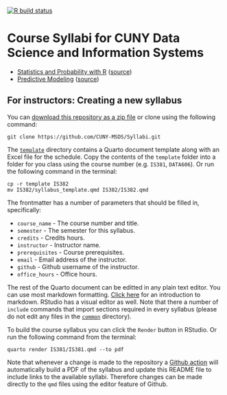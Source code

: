 
<!-- badges: start -->

[![R build
status](https://github.com/CUNY-MSDS/Syllabi/workflows/build-syllabi/badge.svg)](https://github.com/CUNY-MSDS/Syllabi/actions)
<!-- badges: end -->

# Course Syllabi for CUNY Data Science and Information Systems

  - [Statistics and Probability with R](IS381/IS381.pdf)
    ([source](IS381/IS381.qmd))
  - [Predictive Modeling](IS382/IS382.pdf) ([source](IS382/IS382.qmd))

## For instructors: Creating a new syllabus

You can [download this repository as a zip
file](https://github.com/CUNY-MSDS/Syllabi/archive/refs/heads/master.zip)
or clone using the following command:

``` console
git clone https://github.com/CUNY-MSDS/Syllabi.git
```

The [`template`](template/) directory contains a Quarto document
template along with an Excel file for the schedule. Copy the contents of
the `template` folder into a folder for you class using the course
number (e.g. `IS381`, `DATA606`). Or run the following command in the
terminal:

``` console
cp -r template IS382
mv IS382/syllabus_template.qmd IS382/IS382.qmd
```

The frontmatter has a number of parameters that should be filled in,
specifically:

  - `course_name` - The course number and title.
  - `semester` - The semester for this syllabus.
  - `credits` - Credits hours.
  - `instructor` - Instructor name.
  - `prerequisites` - Course prerequisites.
  - `email` - Email address of the instructor.
  - `github` - Github username of the instructor.
  - `office_hours` - Office hours.

The rest of the Quarto document can be editted in any plain text editor.
You can use most markdown formatting. [Click
here](https://daringfireball.net/projects/markdown/basics) for an
introduction to markdown. RStudio has a visual editor as well. Note that
there a number of `include` commands that import sections required in
every syllabus (please do not edit any files in the [`common`](common/)
directory).

To build the course syllabus you can click the `Render` button in
RStudio. Or run the following command from the terminal:

``` console
quarto render IS381/IS381.qmd --to pdf
```

Note that whenever a change is made to the repository a [Github
action](https://github.com/CUNY-MSDS/Syllabi/actions) will automatically
build a PDF of the syllabus and update this README file to include links
to the available syllabi. Therefore changes can be made directly to the
`qmd` files using the editor feature of Github.
